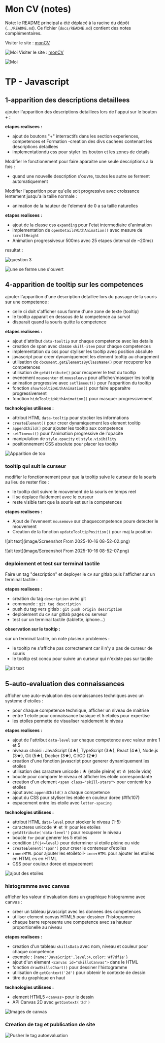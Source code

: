 # Mon CV (notes)

Note: le README principal a été déplacé à la racine du dépôt (`../README.md`). Ce fichier (`docs/README.md`) contient des notes complémentaires.

Visiter le site : [monCV](https://son-of-mountain.github.io/5-JS/)

![Moi](image/tp.png "Mouaad ELHANSALI")
Visiter le site : [monCV](https://son-of-mountain.github.io/5-JS/)

![Moi](image/tp.png "Mouaad ELHANSALI")

# TP - Javascript

## 1-apparition des descriptions detaillees 

ajouter l'apparition des descriptions detaillees lors de l'appui sur le bouton + :

**etapes realisees :**

- ajout de boutons "+" interractifs dans les section experiences, competences et Formation
-creation des divs cachees contenant les descriptions detaillees 
- implementationdu  css pour styler les bouton et les zones de details


Modifier le fonctionement pour faire aparaitre une seule descriptions a la fois :

- quand une nouvelle description s'ouvre, toutes les autre se ferment automatiquement


Modifier l'apparition pour qu'elle soit progressive avec croissance lentement jusqu'a la taille normale :

- animation de la hauteur de l'element de 0 a sa taille naturelles

**etapes realisees :**

- ajout de la classe css `expanding` pour l'etat intermediaire d'animation
- implementation de `openDetailsWithAnimation()` avec mesure de `scrollHeight`
- Animation progressivesur 500ms avec 25 etapes (interval de ~20ms)  


resultat :

![question 3](image/image.png)

![une se ferme une s'ouvert](image/image-1.png)


## 4-apparition de tooltip sur les competences

ajouter l'apparition d'une description detaillee lors du passage de la souris sur une competence :

- celle ci doit s'afficher sous forme d'une zone de texte (tooltip)
- le tooltip apparait en dessous de la competence au survol
- disparait quand la souris quitte la competence

**etapes realisees :**

- ajout d'attribut `data-tooltip` sur chaque competence avec les details
- creation de span avec classe `skill-item` pour chaque competences
- implementation du css pour styliser les tooltip avec position absolute
- javascript pour creer dynamiquement les element tooltip au chargement
- utilisation de `document.getElementsByClassName()` pour recuperer les competences
- utilisation de `getAttribute()` pour recuperer le text du tooltip
- evenement `mouseenter` et `mouseleave` pour afficher/masquer les tooltip
- animation progressive avec `setTimeout()` pour l'apparition du tooltip
- fonction `showTooltipWithAnimation()` pour faire apparaitre progressivement
- fonction `hideTooltipWithAnimation()` pour masquer progressivement

**technologies utilisees :**

- attribut HTML `data-tooltip` pour stocker les informations
- `createElement()` pour creer dynamiquement les element tooltip
- `appendChild()` pour ajouter les tooltip aux competence
- `setTimeout()` pour l'animation progressive de l'opacite
- manipulation de `style.opacity` et `style.visibility`
- positionnement CSS absolute pour placer les tooltip

![Apparition de too](image/image-2.png)

### tooltip qui suit le curseur

modifier le fonctionnement pour que la tooltip suive le curseur de la souris au lieu de rester fixe :

- le tooltip doit suivre le mouvement de la souris en temps reel
- il se deplace fluidement avec le curseur
- reste visible tant que la souris est sur la competences

**etapes realisees :**

- Ajout de l'eveneent `mousemove` sur chaquecompetence poure detecter le mouvement
- Creation de la fonction `updateTooltipPosition()` pour maj la position

![alt text](image/Screenshot From 2025-10-16 08-52-02.png)

![alt text](image/Screenshot From 2025-10-16 08-52-07.png)

### deploiement et test sur terminal tactile

Faire un tag "description" et deployer le cv sur gitlab puis l'afficher sur un terminal tactile :

**etapes realisees :**

- creation du tag `description` avec git
- commande : `git tag description`
- push du tag vers gitlab : `git push origin description`
- deploiement du cv sur gitlab pages ou serveur
- test sur un terminal tactile (tablette, iphone...)

**observation sur le tooltip :**

sur un terminal tactile, on note plusieur problemes :

- le tooltip ne s'affiche pas correctement car il n'y a pas de curseur de souris
- le tooltip est concu pour suivre un curseur qui n'existe pas sur tactile

![alt text](image/image-3.png)

## 5-auto-evaluation des connaissances

afficher une auto-evaluation des connaissances techniques avec un systeme d'etoiles :

- pour chaque competence technique, afficher un niveau de maitrise
- entre 1 etoile pour connaissance basique et 5 etoiles pour expertise
- les etoiles permette de visualiser rapidement le niveau

**etapes realisees :**

- ajout de l'attribut `data-level` sur chaque competence avec valeur entre 1 et 5
- niveaux choisi : JavaScript (4★), TypeScript (3★), React (4★), Node.js (3★), Git (5★), Docker (3★), CI/CD (2★)
- creation d'une fonction javascript pour generer dynamiquement les etoiles
- utilisation des caractere unicode : ★ (etoile pleine) et ☆ (etoile vide)
- boucle pour comparer le niveau et afficher les etoile correspondante
- creation d'un element `<span class="skill-stars">` pour contenir les etoiles
- ajout avec `appendChild()` a chaque competence
- ajout du CSS pour styliser les etoile en couleur doree (#ffc107)
- espacement entre les etoile avec `letter-spacing`

**technologies utilisees :**

- attribut HTML `data-level` pour stocker le niveau (1-5)
- caracteres unicode ★ et ☆ pour les etoiles
- `getAttribute('data-level')` pour recuperer le niveau
- boucle `for` pour generer les 5 etoiles
- condition `if(j<=level)` pour determiner si etoile pleine ou vide
- `createElement('span')` pour creer le conteneur d'etoiles
- `innerHTML` pour ajouter les etoiletoil- `innerHTML` pour ajouter les etoiles en HTML
es en HTML
- CSS pour couleur doree et espacement

![ajout des etoiles](image/image-4.png)

### histogramme avec canvas

afficher les valeur d'evaluation dans un graphique histogramme avec canvas :

- creer un tableau javascript avec les donnees des competences
- utiliser element canvas HTML5 pour dessiner l'histogramme
- chaque barre represente une competence avec sa hauteur proportionelle au niveau

**etapes realisees :**

- creation d'un tableau `skillsData` avec nom, niveau et couleur pour chaque competence
- exemple : `{name:'JavaScript',level:4,color:'#f7df1e'}`
- ajout d'un element `<canvas id="skillsCanvas">` dans le HTML
- fonction `drawSkillsChart()` pour dessiner l'histogramme
- utilisation de `getContext('2d')` pour obtenir le contexte de dessin
- titre du graphique en haut

**technologies utilisees :**

- element HTML5 `<canvas>` pour le dessin
- API Canvas 2D avec `getContext('2d')`


![Images de canvas](image/image-5.png)


### Creation de tag et publication de site 
![Pusher le tag autoevaluation](image/image-6.png)
